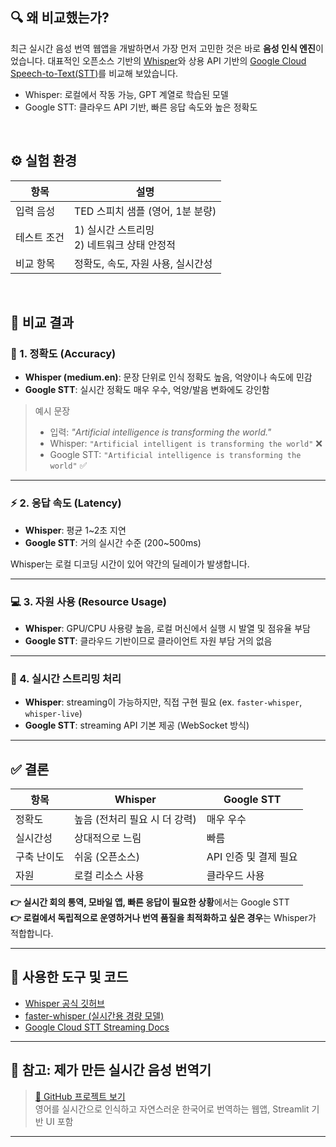 
## 🔍 왜 비교했는가?

최근 실시간 음성 번역 웹앱을 개발하면서 가장 먼저 고민한 것은 바로 **음성 인식 엔진**이었습니다. 대표적인 오픈소스 기반의 [Whisper](https://github.com/openai/whisper)와 상용 API 기반의 [Google Cloud Speech-to-Text(STT)](https://cloud.google.com/speech-to-text)를 비교해 보았습니다.

- Whisper: 로컬에서 작동 가능, GPT 계열로 학습된 모델
- Google STT: 클라우드 API 기반, 빠른 응답 속도와 높은 정확도

<br>

## ⚙️ 실험 환경

| 항목 | 설명 |
|------|------|
| 입력 음성 | TED 스피치 샘플 (영어, 1분 분량) |
| 테스트 조건 | 1) 실시간 스트리밍<br>2) 네트워크 상태 안정적 |
| 비교 항목 | 정확도, 속도, 자원 사용, 실시간성 |

<br>

## 🧪 비교 결과

### 📌 1. 정확도 (Accuracy)
- **Whisper (medium.en)**: 문장 단위로 인식 정확도 높음, 억양이나 속도에 민감
- **Google STT**: 실시간 정확도 매우 우수, 억양/발음 변화에도 강인함

> 예시 문장  
> - 입력: *"Artificial intelligence is transforming the world."*  
> - Whisper: `"Artificial intelligent is transforming the world"` ❌  
> - Google STT: `"Artificial intelligence is transforming the world"` ✅

---

### ⚡ 2. 응답 속도 (Latency)
- **Whisper**: 평균 1~2초 지연
- **Google STT**: 거의 실시간 수준 (200~500ms)

Whisper는 로컬 디코딩 시간이 있어 약간의 딜레이가 발생합니다.

---

### 💻 3. 자원 사용 (Resource Usage)
- **Whisper**: GPU/CPU 사용량 높음, 로컬 머신에서 실행 시 발열 및 점유율 부담
- **Google STT**: 클라우드 기반이므로 클라이언트 자원 부담 거의 없음

---

### 🔁 4. 실시간 스트리밍 처리
- **Whisper**: streaming이 가능하지만, 직접 구현 필요 (ex. `faster-whisper`, `whisper-live`)
- **Google STT**: streaming API 기본 제공 (WebSocket 방식)

---

## ✅ 결론

| 항목 | Whisper | Google STT |
|------|---------|------------|
| 정확도 | 높음 (전처리 필요 시 더 강력) | 매우 우수 |
| 실시간성 | 상대적으로 느림 | 빠름 |
| 구축 난이도 | 쉬움 (오픈소스) | API 인증 및 결제 필요 |
| 자원 | 로컬 리소스 사용 | 클라우드 사용 |

**👉 실시간 회의 통역, 모바일 앱, 빠른 응답이 필요한 상황**에서는 Google STT  
**👉 로컬에서 독립적으로 운영하거나 번역 품질을 최적화하고 싶은 경우**는 Whisper가 적합합니다.

---

## 🔧 사용한 도구 및 코드

- [Whisper 공식 깃허브](https://github.com/openai/whisper)
- [faster-whisper (실시간용 경량 모델)](https://github.com/guillaumekln/faster-whisper)
- [Google Cloud STT Streaming Docs](https://cloud.google.com/speech-to-text/docs/streaming-recognize)

---

## 📌 참고: 제가 만든 실시간 음성 번역기

> [🔗 GitHub 프로젝트 보기](https://github.com/kgy0617/translator)  
> 영어를 실시간으로 인식하고 자연스러운 한국어로 번역하는 웹앱, Streamlit 기반 UI 포함

---

